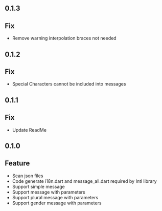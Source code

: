 ## 0.1.3
Fix
----
* Remove warning interpolation braces not needed

## 0.1.2
Fix
----
* Special Characters cannot be included into messages

## 0.1.1
Fix
----
* Update ReadMe

## 0.1.0

Feature
---
* Scan json files
* Code generate i18n.dart and message_all.dart required by Intl library
* Support simple message
* Support message with parameters
* Support plural message with parameters
* Support gender message with parameters
